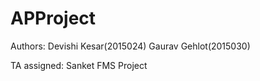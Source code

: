 # APProject

Authors: Devishi Kesar(2015024)
         Gaurav Gehlot(2015030)
         
TA assigned: Sanket
FMS Project
